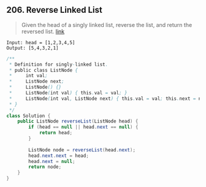 ## 206. Reverse Linked List
> Given the head of a singly linked list, reverse the list, and return the reversed list. [link](https://leetcode.com/problems/reverse-linked-list/)
```
Input: head = [1,2,3,4,5]
Output: [5,4,3,2,1]
```
```java
/**
 * Definition for singly-linked list.
 * public class ListNode {
 *     int val;
 *     ListNode next;
 *     ListNode() {}
 *     ListNode(int val) { this.val = val; }
 *     ListNode(int val, ListNode next) { this.val = val; this.next = next; }
 * }
 */
class Solution {
    public ListNode reverseList(ListNode head) {
        if (head == null || head.next == null) {
            return head;
        }
        
        ListNode node = reverseList(head.next);
        head.next.next = head;
        head.next = null;
        return node;
    }
}
```
